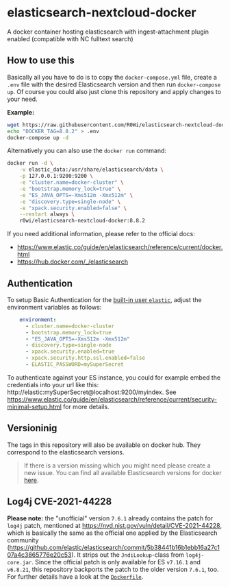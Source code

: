 # elasticsearch-nextcloud-docker
A docker container hosting elasticsearch with ingest-attachment plugin enabled (compatible with NC fulltext search)

## How to use this
Basically all you have to do is to copy the `docker-compose.yml` file, create a `.env` file with the desired Elasticsearch version and then run `docker-compose up`. Of course you could also just clone this repository and apply changes to your need.

**Example:**

```bash
wget https://raw.githubusercontent.com/R0Wi/elasticsearch-nextcloud-docker/master/docker-compose.yml
echo "DOCKER_TAG=8.8.2" > .env
docker-compose up -d
```

Alternatively you can also use the `docker run` command:

```bash
docker run -d \
    -v elastic_data:/usr/share/elasticsearch/data \
    -p 127.0.0.1:9200:9200 \
    -e "cluster.name=docker-cluster" \
    -e "bootstrap.memory_lock=true" \
    -e "ES_JAVA_OPTS=-Xms512m -Xmx512m" \
    -e "discovery.type=single-node" \
    -e "xpack.security.enabled=false" \
    --restart always \
    r0wi/elasticsearch-nextcloud-docker:8.8.2
```

If you need additional information, please refer to the official docs:

* https://www.elastic.co/guide/en/elasticsearch/reference/current/docker.html
* https://hub.docker.com/_/elasticsearch

## Authentication

To setup Basic Authentication for the [built-in user `elastic`](https://www.elastic.co/guide/en/elasticsearch/reference/current/built-in-users.html), adjust the environment variables as follows:

```yaml
    environment:
      - cluster.name=docker-cluster
      - bootstrap.memory_lock=true
      - "ES_JAVA_OPTS=-Xms512m -Xmx512m"
      - discovery.type=single-node
      - xpack.security.enabled=true
      - xpack.security.http.ssl.enabled=false
      - ELASTIC_PASSWORD=mySuperSecret
```

To authenticate against your ES instance, you could for example embed the credentials into your url like this: http://elastic:mySuperSecret@localhost:9200/myindex. See https://www.elastic.co/guide/en/elasticsearch/reference/current/security-minimal-setup.html for more details.

## Versioninig
The tags in this repository will also be available on docker hub. They correspond to the elasticsearch versions.

> If there is a version missing which you might need please create a new issue. You can find all available Elasticsearch versions for docker [here](https://hub.docker.com/_/elasticsearch?tab=tags&page=1&ordering=last_updated).

## Log4j CVE-2021-44228
**Please note:** the "unofficial" version `7.6.1` already contains the patch
for `log4j` patch, mentioned at https://nvd.nist.gov/vuln/detail/CVE-2021-44228, which is basically the same
as the official one applied by the Elasticsearch community (https://github.com/elastic/elasticsearch/commit/5b38441b16b1ebb16a27c107a4c3865776e20c53). It strips out the `JndiLookup`-class from `log4j-core.jar`. Since
the official patch is only available for ES `v7.16.1` and `v6.8.21`, this repository backports the patch
to the older version `7.6.1`, too. For
further details have a look at the [`Dockerfile`](https://github.com/R0Wi/elasticsearch-nextcloud-docker/blob/7.6.1/Dockerfile).
